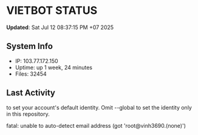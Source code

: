 # VIETBOT STATUS
**Updated**: Sat Jul 12 08:37:15 PM +07 2025

## System Info
- IP: 103.77.172.150
- Uptime: up 1 week, 24 minutes
- Files: 32454

## Last Activity

to set your account's default identity.
Omit --global to set the identity only in this repository.

fatal: unable to auto-detect email address (got 'root@vinh3690.(none)')
